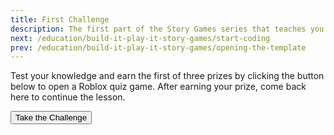 ```yaml
---
title: First Challenge
description: The first part of the Story Games series that teaches you to code in Roblox. Complete a quiz to earn a free Roblox avatar prize.
next: /education/build-it-play-it-story-games/start-coding
prev: /education/build-it-play-it-story-games/opening-the-template
---
```


Test your knowledge and earn the first of three prizes by clicking the button below to open a Roblox quiz game. After earning your prize, come back here to continue the lesson.

<a href="https://www.roblox.com/games/2546610365/Roblox-Creator-Challenge">
<Button variant="contained">Take the Challenge</Button>
</a>
